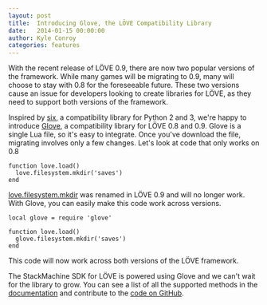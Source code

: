 ```yaml
---
layout: post
title:  Introducing Glove, the LÖVE Compatibility Library
date:   2014-01-15 00:00:00
author: Kyle Conroy
categories: features
---
```


With the recent release of LÖVE 0.9, there are now two popular versions of the
framework. While many games will be migrating to 0.9, many will choose to stay
with 0.8 for the foreseeable future. These two versions cause an issue for
developers looking to create libraries for LÖVE, as they need to support both
versions of the framework.

Inspired by [six][six], a compatibility library for Python 2 and 3, we're happy
to introduce [Glove][glove], a compatibility library for LÖVE 0.8 and 0.9.
Glove is a single Lua file, so it's easy to integrate. Once you've download the
file, migrating involves only a few changes. Let's look at code that only works
on 0.8

    function love.load()
      love.filesystem.mkdir('saves')
    end

[love.filesystem.mkdir][mkdir] was renamed in LÖVE 0.9 and will no longer work.
With Glove, you can easily make this code work across versions.

    local glove = require 'glove'
    
    function love.load()
      glove.filesystem.mkdir('saves')
    end

This code will now work across both versions of the LÖVE framework.

The StackMachine SDK for LÖVE is powered using Glove and we can't wait for the
library to grow. You can see a list of all the supported methods in the
[documentation][wiki] and contribute to the [code on GitHub][glove].

[six]: http://pythonhosted.org/six
[mkdir]: http://love2d.org/wiki/love.filesystem.mkdir
[wiki]: https://github.com/stackmachine/glove/wiki/Supported-Methods-and-Modules
[glove]: https://github.com/stackmachine/glove
